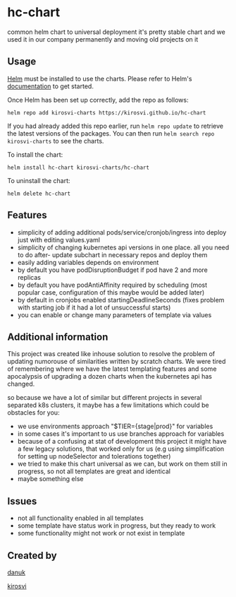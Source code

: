 # hc-chart
common helm chart to universal deployment
it's pretty stable chart and we used it in our company permanently and moving old projects on it

## Usage

[Helm](https://helm.sh) must be installed to use the charts.  Please refer to
Helm's [documentation](https://helm.sh/docs) to get started.

Once Helm has been set up correctly, add the repo as follows:

    helm repo add kirosvi-charts https://kirosvi.github.io/hc-chart

If you had already added this repo earlier, run `helm repo update` to retrieve
the latest versions of the packages.  You can then run `helm search repo
kirosvi-charts` to see the charts.

To install the <chart-name> chart:

    helm install hc-chart kirosvi-charts/hc-chart

To uninstall the chart:

    helm delete hc-chart

## Features

- simplicity of adding additional pods/service/cronjob/ingress into deploy just with editing values.yaml
- simplicity of changing kubernetes api versions in one place. all you need to do after- update subchart in necessary repos and deploy them
- easily adding variables depends on environment
- by default you have podDisruptionBudget if pod have 2 and more replicas
- by default you have podAntiAffinity required by scheduling (most popular case, configuration of this maybe would be added later)
- by default in cronjobs enabled startingDeadlineSeconds (fixes problem with starting job if it had a lot of unsuccessful starts)
- you can enable or change many parameters of template via values

## Additional information

This project was created like inhouse solution to resolve the problem of updating numorouse of similarities written by scratch charts. We were tired of remembering where we have the latest templating features and some apocalypsis of upgrading a dozen charts when the kubernetes api has changed.

so because we have a lot of similar but different projects in several separated k8s clusters, it maybe has a few limitations which could be obstacles for you:

- we use environments approach "$TIER={stage|prod}" for variables
- in some cases it's important to us use branches approach for variables
- because of a confusing at stat of development this project it might have a few legacy solutions, that worked only for us (e.g using simplification for setting up nodeSelector and tolerations together)
- we tried to make this chart universal as we can, but work on them still in progress, so not all templates are great and identical
- maybe something else

## Issues

- not all functionality enabled in all templates
- some template have status work in progress, but they ready to work
- some functionality might not work or not exist in template



## Created by

[danuk](https://github.com/danuk)

[kirosvi](https://github.com/kirosvi)

